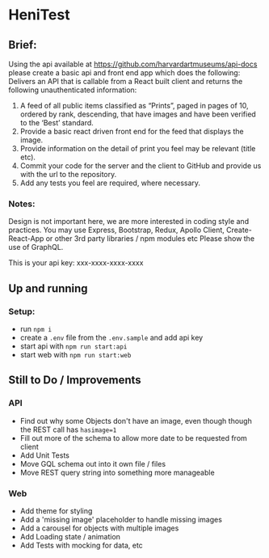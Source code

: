 

# HeniTest

## Brief:

Using the api available at https://github.com/harvardartmuseums/api-docs please create a basic
api and front end app which does the following:
Delivers an API that is callable from a React built client and returns the following
unauthenticated information:
1. A feed of all public items classified as “Prints”, paged in pages of 10, ordered by rank,
descending, that have images and have been verified to the ‘Best’ standard.
2. Provide a basic react driven front end for the feed that displays the image.
3. Provide information on the detail of print you feel may be relevant (title etc).
4. Commit your code for the server and the client to GitHub and provide us with the url to the
repository.
5. Add any tests you feel are required, where necessary.

### Notes:
Design is not important here, we are more interested in coding style and practices.
You may use Express, Bootstrap, Redux, Apollo Client, Create-React-App or other 3rd party
libraries / npm modules etc
Please show the use of GraphQL.

This is your api key: xxx-xxxx-xxxx-xxxx

## Up and running

### Setup:
  - run `npm i`
  - create a `.env` file from the `.env.sample` and add api key
  - start api with `npm run start:api`
  - start web with `npm run start:web`

## Still to Do / Improvements
### API
- Find out why some Objects don't have an image, even though though the REST call has `hasimage=1`
- Fill out more of the schema to allow more date to be requested from client
- Add Unit Tests
- Move GQL schema out into it own file / files
- Move REST query string into something more manageable

### Web
- Add theme for styling
- Add a 'missing image' placeholder to handle missing images
- Add a carousel for objects with multiple images
- Add Loading state / animation
- Add Tests with mocking for data, etc